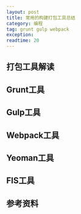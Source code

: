 ```yaml
---
layout: post
title: 常用的构建打包工具总结
category: 编程
tag: grunt gulp webpack
exception: 
readtime: 20
---
```


## 打包工具解读

## Grunt工具

## Gulp工具

## Webpack工具

## Yeoman工具

## FIS工具

## 参考资料